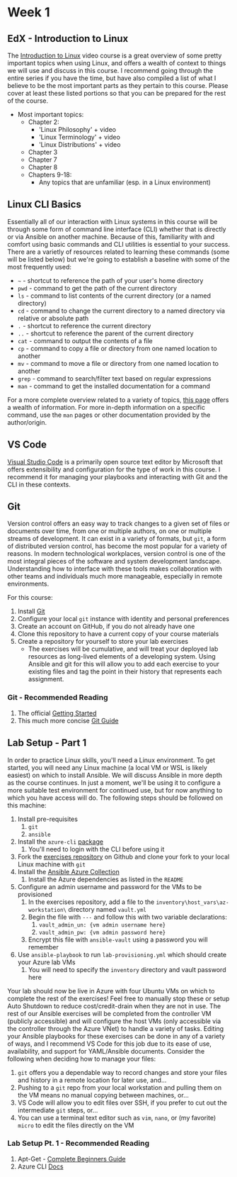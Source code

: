 # Week 1

## EdX - Introduction to Linux

The [Introduction to Linux](https://www.edx.org/course/introduction-linux-linuxfoundationx-lfs101x-1)
video course is a great overview of some pretty important topics when using
Linux, and offers a wealth of context to things we will use and discuss in
this course. I recommend going through the entire series if you have the time,
but have also compiled a list of what I believe to be the most important parts
as they pertain to this course. Please cover at least these listed portions so
that you can be prepared for the rest of the course.

- Most important topics:
  - Chapter 2:
    - 'Linux Philosophy' + video
    - 'Linux Terminology' + video
    - 'Linux Distributions' + video
  - Chapter 3
  - Chapter 7
  - Chapter 8
  - Chapters 9-18:
    - Any topics that are unfamiliar (esp. in a Linux environment)

## Linux CLI Basics

Essentially all of our interaction with Linux systems in this course will be through
some form of command line interface (CLI) whether that is directly or via Ansible
on another machine. Because of this, familiarity with and comfort using basic commands
and CLI utilities is essential to your success. There are a varietly of resources
related to learning these commands (some will be listed below) but we're going
to establish a baseline with some of the most frequently used:

- `~` - shortcut to reference the path of your user's home directory
- `pwd` - command to get the path of the current directory
- `ls` - command to list contents of the current directory (or a named directory)
- `cd` - command to change the current directory to a named directory via relative
  or absolute path
- `.` - shortcut to reference the current directory
- `..` - shortcut to reference the parent of the current directory
- `cat` - command to output the contents of a file
- `cp` - command to copy a file or directory from one named location to another
- `mv` - command to move a file or directory from one named location to another
- `grep` - command to search/filter text based on regular expressions
- `man` - command to get the installed documentation for a command

For a more complete overview related to a variety of topics, [this page](https://gto76.github.io/linux-cheatsheet/)
offers a wealth of information. For more in-depth information on a specific command,
use the `man` pages or other documentation provided by the author/origin.

## VS Code

[Visual Studio Code](https://code.visualstudio.com/) is a primarily open source
text editor by Microsoft that offers extensibility and configuration for the type
of work in this course. I recommend it for managing your playbooks and interacting
with Git and the CLI in these contexts.

## Git

Version control offers an easy way to track changes to a given set of files or
documents over time, from one or multiple authors, on one or multiple streams of
development. It can exist in a variety of formats, but `git`, a form of distributed
version control, has become the most popular for a variety of reasons. In modern
technological workplaces, version control is one of the most integral pieces of
the software and system development landscape. Understanding how to interface with
these tools makes collaboration with other teams and individuals much more manageable,
especially in remote environments.

For this course:

1. Install [Git](https://git-scm.com/)
2. Configure your local `git` instance with identity and personal preferences
3. Create an account on GitHub, if you do not already have one
4. Clone this repository to have a current copy of your course materials
5. Create a repository for yourself to store your lab exercises
   - The exercises will be cumulative, and will treat your deployed lab resources
     as long-lived elements of a developing system. Using Ansible and git for this
     will allow you to add each exercise to your existing files and tag the point
     in their history that represents each assignment.

### Git - Recommended Reading

1. The official [Getting Started](https://www.git-scm.com/book/en/v2/Getting-Started-About-Version-Control#ch01-getting-started)
2. This much more concise [Git Guide](https://rogerdudler.github.io/git-guide/)

## Lab Setup - Part 1

In order to practice Linux skills, you'll need a Linux environment. To get started,
you will need any Linux machine (a local VM or WSL is likely easiest) on which to
install Ansible. We will discuss Ansible in more depth as the course continues.
In just a moment, we'll be using it to configure a more suitable test environment
for continued use, but for now anything to which you have access will do. The following
steps should be followed on this machine:

1. Install pre-requisites
   1. `git`
   2. `ansible`
2. Install the `azure-cli` [package](https://docs.microsoft.com/en-us/cli/azure/install-azure-cli-linux)
   1. You'll need to login with the CLI before using it
3. Fork the [exercises repository](https://github.com/draevin/csc395-linux-lab-exercises)
   on Github and clone your fork to your local Linux machine with `git`
4. Install the [Ansible Azure Collection](https://galaxy.ansible.com/azure/azcollection)
   1. Install the Azure dependencies as listed in the `README`
5. Configure an admin username and password for the VMs to be provisioned
   1. In the exercises repository, add a file to the `inventory\host_vars\az-workstation\`
      directory named `vault.yml`
   2. Begin the file with `---` and follow this with two variable declarations:
      1. `vault_admin_un: {vm admin username here}`
      2. `vault_admin_pw: {vm admin password here}`
   3. Encrypt this file with `ansible-vault` using a password you will remember
6. Use `ansible-playbook` to run `lab-provisioning.yml` which should create your
   Azure lab VMs
   1. You will need to specify the `inventory` directory and vault password here

Your lab should now be live in Azure with four Ubuntu VMs on which to complete the
rest of the exercises! Feel free to manually stop these or setup Auto Shutdown to
reduce cost/credit-drain when they are not in use. The rest of our Ansible exercises
will be completed from the controller VM (publicly accessible) and will configure
the host VMs (only accessible via the controller through the Azure VNet) to handle
a variety of tasks. Editing your Ansible playbooks for these exercises can be done
in any of a variety of ways, and I recommend VS Code for this job due to its ease
of use, availability, and support for YAML/Ansible documents. Consider the following
when deciding how to manage your files:

1. `git` offers you a dependable way to record changes and store your files and history
   in a remote location for later use, and...
2. Pushing to a `git` repo from your local workstation and pulling them on the
   VM means no manual copying between machines, or...
3. VS Code will allow you to edit files over SSH, if you prefer to cut out the
   intermediate `git` steps, or...
4. You can use a terminal text editor such as `vim`, `nano`, or (my favorite) `micro`
   to edit the files directly on the VM

### Lab Setup Pt. 1 - Recommended Reading

1. Apt-Get - [Complete Beginners Guide](https://itsfoss.com/apt-get-linux-guide/)
2. Azure CLI [Docs](https://docs.microsoft.com/en-us/cli/azure/)
